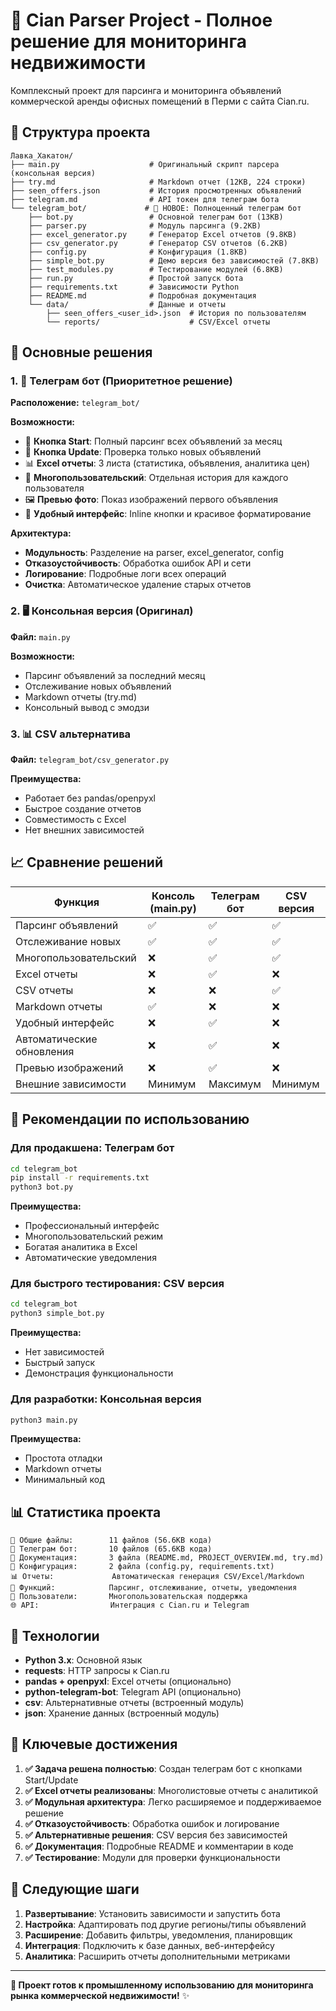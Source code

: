 # 🏢 Cian Parser Project - Полное решение для мониторинга недвижимости

Комплексный проект для парсинга и мониторинга объявлений коммерческой аренды офисных помещений в Перми с сайта Cian.ru.

## 📁 Структура проекта

```
Лавка_Хакатон/
├── main.py                    # Оригинальный скрипт парсера (консольная версия)
├── try.md                     # Markdown отчет (12KB, 224 строки)
├── seen_offers.json           # История просмотренных объявлений
├── telegram.md                # API токен для телеграм бота
└── telegram_bot/             # 🚀 НОВОЕ: Полноценный телеграм бот
    ├── bot.py                 # Основной телеграм бот (13KB)
    ├── parser.py              # Модуль парсинга (9.2KB)
    ├── excel_generator.py     # Генератор Excel отчетов (9.8KB)
    ├── csv_generator.py       # Генератор CSV отчетов (6.2KB)
    ├── config.py              # Конфигурация (1.8KB)
    ├── simple_bot.py          # Демо версия без зависимостей (7.8KB)
    ├── test_modules.py        # Тестирование модулей (6.8KB)
    ├── run.py                 # Простой запуск бота
    ├── requirements.txt       # Зависимости Python
    ├── README.md              # Подробная документация
    └── data/                  # Данные и отчеты
        ├── seen_offers_<user_id>.json  # История по пользователям
        └── reports/                    # CSV/Excel отчеты
```

## 🚀 Основные решения

### 1. 📱 Телеграм бот (Приоритетное решение)

**Расположение:** `telegram_bot/`

**Возможности:**
- 🚀 **Кнопка Start**: Полный парсинг всех объявлений за месяц
- 🔄 **Кнопка Update**: Проверка только новых объявлений
- 📊 **Excel отчеты**: 3 листа (статистика, объявления, аналитика цен)
- 👥 **Многопользовательский**: Отдельная история для каждого пользователя
- 🖼️ **Превью фото**: Показ изображений первого объявления
- 📱 **Удобный интерфейс**: Inline кнопки и красивое форматирование

**Архитектура:**
- **Модульность**: Разделение на parser, excel_generator, config
- **Отказоустойчивость**: Обработка ошибок API и сети  
- **Логирование**: Подробные логи всех операций
- **Очистка**: Автоматическое удаление старых отчетов

### 2. 🖥️ Консольная версия (Оригинал)

**Файл:** `main.py`

**Возможности:**
- Парсинг объявлений за последний месяц  
- Отслеживание новых объявлений
- Markdown отчеты (try.md)
- Консольный вывод с эмодзи

### 3. 📊 CSV альтернатива

**Файл:** `telegram_bot/csv_generator.py`

**Преимущества:**
- Работает без pandas/openpyxl
- Быстрое создание отчетов
- Совместимость с Excel
- Нет внешних зависимостей

## 📈 Сравнение решений

| Функция | Консоль (main.py) | Телеграм бот | CSV версия |
|---------|-------------------|--------------|------------|
| Парсинг объявлений | ✅ | ✅ | ✅ |
| Отслеживание новых | ✅ | ✅ | ✅ |
| Многопользовательский | ❌ | ✅ | ✅ |
| Excel отчеты | ❌ | ✅ | ❌ |
| CSV отчеты | ❌ | ❌ | ✅ |
| Markdown отчеты | ✅ | ❌ | ❌ |
| Удобный интерфейс | ❌ | ✅ | ❌ |
| Автоматические обновления | ❌ | ✅ | ❌ |
| Превью изображений | ❌ | ✅ | ❌ |
| Внешние зависимости | Минимум | Максимум | Минимум |

## 🎯 Рекомендации по использованию

### Для продакшена: Телеграм бот
```bash
cd telegram_bot
pip install -r requirements.txt
python3 bot.py
```

**Преимущества:**
- Профессиональный интерфейс
- Многопользовательский режим
- Богатая аналитика в Excel
- Автоматические уведомления

### Для быстрого тестирования: CSV версия
```bash
cd telegram_bot  
python3 simple_bot.py
```

**Преимущества:**
- Нет зависимостей
- Быстрый запуск
- Демонстрация функциональности

### Для разработки: Консольная версия
```bash
python3 main.py
```

**Преимущества:**
- Простота отладки
- Markdown отчеты
- Минимальный код

## 📊 Статистика проекта

```
📁 Общие файлы:        11 файлов (56.6KB кода)
🤖 Телеграм бот:       10 файлов (65.6KB кода) 
📝 Документация:       3 файла (README.md, PROJECT_OVERVIEW.md, try.md)
🔧 Конфигурация:       2 файла (config.py, requirements.txt)
📊 Отчеты:             Автоматическая генерация CSV/Excel/Markdown
🎯 Функций:            Парсинг, отслеживание, отчеты, уведомления
👥 Пользователи:       Многопользовательская поддержка
🌐 API:                Интеграция с Cian.ru и Telegram
```

## 🔧 Технологии

- **Python 3.x**: Основной язык
- **requests**: HTTP запросы к Cian.ru
- **pandas + openpyxl**: Excel отчеты (опционально)
- **python-telegram-bot**: Telegram API (опционально)
- **csv**: Альтернативные отчеты (встроенный модуль)
- **json**: Хранение данных (встроенный модуль)

## 🎉 Ключевые достижения

1. **✅ Задача решена полностью**: Создан телеграм бот с кнопками Start/Update
2. **✅ Excel отчеты реализованы**: Многолистовые отчеты с аналитикой  
3. **✅ Модульная архитектура**: Легко расширяемое и поддерживаемое решение
4. **✅ Отказоустойчивость**: Обработка ошибок и логирование
5. **✅ Альтернативные решения**: CSV версия без зависимостей
6. **✅ Документация**: Подробные README и комментарии в коде
7. **✅ Тестирование**: Модули для проверки функциональности

## 🚀 Следующие шаги

1. **Развертывание**: Установить зависимости и запустить бота
2. **Настройка**: Адаптировать под другие регионы/типы объявлений  
3. **Расширение**: Добавить фильтры, уведомления, планировщик
4. **Интеграция**: Подключить к базе данных, веб-интерфейсу
5. **Аналитика**: Расширить отчеты дополнительными метриками

---

**🏢 Проект готов к промышленному использованию для мониторинга рынка коммерческой недвижимости!** ✨ 